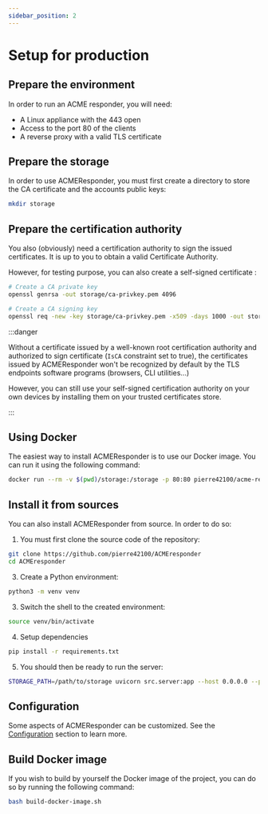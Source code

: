 ```yaml
---
sidebar_position: 2
---
```


# Setup for production

## Prepare the environment
In order to run an ACME responder, you will need:
* A Linux appliance with the 443 open
* Access to the port 80 of the clients
* A reverse proxy with a valid TLS certificate

## Prepare the storage
In order to use ACMEResponder, you must first create a directory to store the CA certificate and the accounts public keys:

```bash
mkdir storage
```

## Prepare the certification authority
You also (obviously) need a certification authority to sign the issued certificates. It is up to you to obtain a valid Certificate Authority.

However, for testing purpose, you can also create a self-signed certificate :

```bash
# Create a CA private key
openssl genrsa -out storage/ca-privkey.pem 4096

# Create a CA signing key
openssl req -new -key storage/ca-privkey.pem -x509 -days 1000 -out storage/ca-pubkey.pem -subj "/C=FR/ST=Loire/L=StEtienne/O=Global Security/OU=IT Department/CN=example.com"
```

:::danger

Without a certificate issued by a well-known root certification authority and authorized to sign certificate (`IsCA` constraint set to true), the certificates issued by ACMEResponder won't be recognized by default by the TLS endpoints software programs (browsers, CLI utilities...)

However, you can still use your self-signed certification authority on your own devices by installing them on your trusted certificates store.

:::


## Using Docker
The easiest way to install ACMEResponder is to use our Docker image. You can run it using the following command:

```bash
docker run --rm -v $(pwd)/storage:/storage -p 80:80 pierre42100/acme-responder
```

## Install it from sources
You can also install ACMEResponder from source. In order to do so:

1. You must first clone the source code of the repository:

```bash
git clone https://github.com/pierre42100/ACMEresponder
cd ACMEresponder
```


3. Create a Python environment:

```bash
python3 -m venv venv
```


3. Switch the shell to the created environment:

```bash
source venv/bin/activate
```


4. Setup dependencies

```bash
pip install -r requirements.txt
```

5. You should then be ready to run the server:

```bash
STORAGE_PATH=/path/to/storage uvicorn src.server:app --host 0.0.0.0 --port 80
```

## Configuration
Some aspects of ACMEResponder can be customized. See the [Configuration](./config) section to learn more.

## Build Docker image
If you wish to build by yourself the Docker image of the project, you can do so by running the following command:

```bash
bash build-docker-image.sh
```